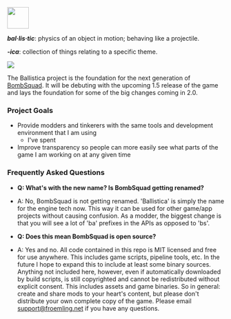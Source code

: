 <img src="https://files.ballistica.net/ballistica_media/ballistica_logo_half.png" height="50">

***bal·lis·tic***: physics of an object in motion; behaving like a projectile.

***-ica***: collection of things relating to a specific theme.

![](https://github.com/efroemling/ballistica/workflows/CI/badge.svg)

The Ballistica project is the foundation for the next generation of [BombSquad](https://www.bombsquadgame.com). It will be debuting with the upcoming 1.5 release of the game and lays the foundation for some of the big changes coming in 2.0.

### Project Goals
* Provide modders and tinkerers with the same tools and development environment that I am using
  * I've spent 
* Improve transparency so people can more easily see what parts of the game I am working on at any given time

### Frequently Asked Questions
* **Q: What's with the new name? Is BombSquad getting renamed?**
* A: No, BombSquad is not getting renamed. 'Ballistica' is simply the name for the engine tech now. This way it can be used for other game/app projects without causing confusion. As a modder, the biggest change is that you will see a lot of 'ba' prefixes in the APIs as opposed to 'bs'.

* **Q: Does this mean BombSquad is open source?**
* A: Yes and no. All code contained in this repo is MIT licensed and free for use anywhere. This includes game scripts, pipeline tools, etc. In the future I hope to expand this to include at least some binary sources. Anything not included here, however, even if automatically downloaded by build scripts, is still copyrighted and cannot be redistributed without explicit consent. This includes assets and game binaries. So in general: create and share mods to your heart's content, but please don't distribute your own complete copy of the game.  Please email support@froemling.net if you have any questions.
